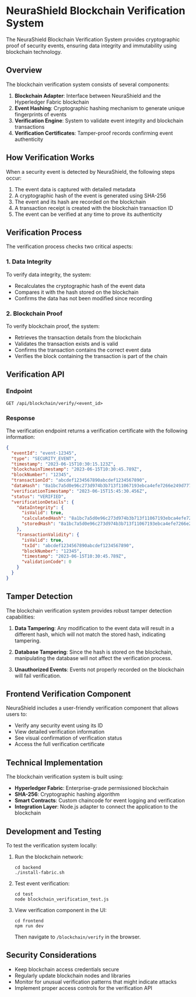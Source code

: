 # NeuraShield Blockchain Verification System

The NeuraShield Blockchain Verification System provides cryptographic proof of security events, ensuring data integrity and immutability using blockchain technology.

## Overview

The blockchain verification system consists of several components:

1. **Blockchain Adapter**: Interface between NeuraShield and the Hyperledger Fabric blockchain
2. **Event Hashing**: Cryptographic hashing mechanism to generate unique fingerprints of events
3. **Verification Engine**: System to validate event integrity and blockchain transactions
4. **Verification Certificates**: Tamper-proof records confirming event authenticity

## How Verification Works

When a security event is detected by NeuraShield, the following steps occur:

1. The event data is captured with detailed metadata
2. A cryptographic hash of the event is generated using SHA-256
3. The event and its hash are recorded on the blockchain
4. A transaction receipt is created with the blockchain transaction ID
5. The event can be verified at any time to prove its authenticity

## Verification Process

The verification process checks two critical aspects:

### 1. Data Integrity

To verify data integrity, the system:
- Recalculates the cryptographic hash of the event data
- Compares it with the hash stored on the blockchain
- Confirms the data has not been modified since recording

### 2. Blockchain Proof

To verify blockchain proof, the system:
- Retrieves the transaction details from the blockchain
- Validates the transaction exists and is valid
- Confirms the transaction contains the correct event data
- Verifies the block containing the transaction is part of the chain

## Verification API

### Endpoint

```
GET /api/blockchain/verify/<event_id>
```

### Response

The verification endpoint returns a verification certificate with the following information:

```json
{
  "eventId": "event-12345",
  "type": "SECURITY_EVENT",
  "timestamp": "2023-06-15T10:30:15.123Z",
  "blockchainTimestamp": "2023-06-15T10:30:45.789Z",
  "blockNumber": "12345",
  "transactionId": "abcdef1234567890abcdef1234567890",
  "dataHash": "8a1bc7a5d0e96c273d974b3b713f11067193ebca4efe7266e249d7774ebcc67d",
  "verificationTimestamp": "2023-06-15T15:45:30.456Z",
  "status": "VERIFIED",
  "verificationDetails": {
    "dataIntegrity": {
      "isValid": true,
      "calculatedHash": "8a1bc7a5d0e96c273d974b3b713f11067193ebca4efe7266e249d7774ebcc67d",
      "storedHash": "8a1bc7a5d0e96c273d974b3b713f11067193ebca4efe7266e249d7774ebcc67d"
    },
    "transactionValidity": {
      "isValid": true,
      "txId": "abcdef1234567890abcdef1234567890",
      "blockNumber": "12345",
      "timestamp": "2023-06-15T10:30:45.789Z",
      "validationCode": 0
    }
  }
}
```

## Tamper Detection

The blockchain verification system provides robust tamper detection capabilities:

1. **Data Tampering**: Any modification to the event data will result in a different hash, which will not match the stored hash, indicating tampering.

2. **Database Tampering**: Since the hash is stored on the blockchain, manipulating the database will not affect the verification process.

3. **Unauthorized Events**: Events not properly recorded on the blockchain will fail verification.

## Frontend Verification Component

NeuraShield includes a user-friendly verification component that allows users to:

- Verify any security event using its ID
- View detailed verification information
- See visual confirmation of verification status
- Access the full verification certificate

## Technical Implementation

The blockchain verification system is built using:

- **Hyperledger Fabric**: Enterprise-grade permissioned blockchain
- **SHA-256**: Cryptographic hashing algorithm
- **Smart Contracts**: Custom chaincode for event logging and verification
- **Integration Layer**: Node.js adapter to connect the application to the blockchain

## Development and Testing

To test the verification system locally:

1. Run the blockchain network:
   ```
   cd backend
   ./install-fabric.sh
   ```

2. Test event verification:
   ```
   cd test
   node blockchain_verification_test.js
   ```

3. View verification component in the UI:
   ```
   cd frontend
   npm run dev
   ```
   Then navigate to `/blockchain/verify` in the browser.

## Security Considerations

- Keep blockchain access credentials secure
- Regularly update blockchain nodes and libraries
- Monitor for unusual verification patterns that might indicate attacks
- Implement proper access controls for the verification API 